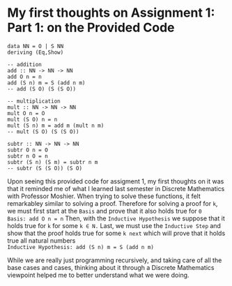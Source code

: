 # My first thoughts on Assignment 1: Part 1: on the Provided Code
  
`data NN = O | S NN`  
`deriving (Eq,Show)`  
  
`-- addition`  
`add :: NN -> NN -> NN`  
`add O n = n`  
`add (S n) m = S (add n m)`  
`-- add (S O) (S (S O))`  
  
`-- multiplication`  
`mult :: NN -> NN -> NN`  
`mult O n = O`  
`mult (S O) n = n`  
`mult (S n) m = add m (mult n m)`  
`-- mult (S O) (S (S O))`  
  
`subtr :: NN -> NN -> NN`  
`subtr O n = O`  
`subtr n O = n`  
`subtr (S n) (S m) = subtr n m`  
`-- subtr (S (S O)) (S O)`  

Upon seeing this provided code for assigment 1, my first thoughts on it was that it reminded me of what I learned last semester in Discrete Mathematics with Professor Moshier. When trying to solve these functions, it felt remarkabley similar to solving a proof. Therefore for solving a proof for `k`, we must first start at the `Basis` and prove that it also holds true for `0`  
`Basis: add O n = n`
Then, with the `Inductive Hypothesis` we suppose that it holds true for `k` for some `k ∈ N.`
Last, we must use the `Inductive Step` and show that the proof holds true for some `k next` which will prove that it holds true all natural numbers  
`Inductive Hypothesis: add (S n) m = S (add n m)`  
  
While we are really just programming recursively, and taking care of all the base cases and cases, thinking about it through a Discrete Mathematics viewpoint helped me to better understand what we were doing.


